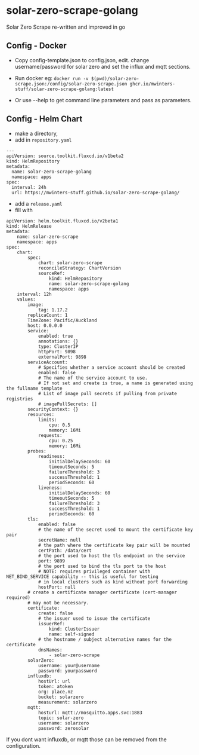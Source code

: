 # solar-zero-scrape-golang

Solar Zero Scrape re-written and improved in go

## Config - Docker

* Copy config-template.json to config.json, edit. change username/password for solar zero and set the influx and mqtt sections.
* Run docker
  eg: `docker run -v $(pwd)/solar-zero-scrape.json:/config/solar-zero-scrape.json ghcr.io/mwinters-stuff/solar-zero-scrape-golang:latest`

* Or use --help to get command line parameters and pass as parameters.

## Config - Helm Chart

* make a directory,
* add in `repository.yaml`
```
---
apiVersion: source.toolkit.fluxcd.io/v1beta2
kind: HelmRepository
metadata:
  name: solar-zero-scrape-golang
  namespace: apps
spec:
  interval: 24h
  url: https://mwinters-stuff.github.io/solar-zero-scrape-golang/

```

* add a `release.yaml`
* fill with
```
apiVersion: helm.toolkit.fluxcd.io/v2beta1
kind: HelmRelease
metadata:
    name: solar-zero-scrape
    namespace: apps
spec:
    chart:
        spec:
            chart: solar-zero-scrape
            reconcileStrategy: ChartVersion
            sourceRef:
                kind: HelmRepository
                name: solar-zero-scrape-golang
                namespace: apps
    interval: 12h
    values:
        image:
            tag: 1.17.2
        replicaCount: 1
        TimeZone: Pacific/Auckland
        host: 0.0.0.0
        service:
            enabled: true
            annotations: {}
            type: ClusterIP
            httpPort: 9898
            externalPort: 9898
        serviceAccount:
            # Specifies whether a service account should be created
            enabled: false
            # The name of the service account to use.
            # If not set and create is true, a name is generated using the fullname template
            # List of image pull secrets if pulling from private registries
            # imagePullSecrets: []
        securityContext: {}
        resources:
            limits:
                cpu: 0.5
                memory: 16Mi
            requests:
                cpu: 0.25
                memory: 16Mi
        probes:
            readiness:
                initialDelaySeconds: 60
                timeoutSeconds: 5
                failureThreshold: 3
                successThreshold: 1
                periodSeconds: 60
            liveness:
                initialDelaySeconds: 60
                timeoutSeconds: 5
                failureThreshold: 3
                successThreshold: 1
                periodSeconds: 60
        tls:
            enabled: false
            # the name of the secret used to mount the certificate key pair
            secretName: null
            # the path where the certificate key pair will be mounted
            certPath: /data/cert
            # the port used to host the tls endpoint on the service
            port: 9899
            # the port used to bind the tls port to the host
            # NOTE: requires privileged container with NET_BIND_SERVICE capability -- this is useful for testing
            # in local clusters such as kind without port forwarding
            hostPort: null
        # create a certificate manager certificate (cert-manager required)
        # may not be necessary.
        certificate:
            create: false
            # the issuer used to issue the certificate
            issuerRef:
                kind: ClusterIssuer
                name: self-signed
            # the hostname / subject alternative names for the certificate
            dnsNames:
                - solar-zero-scrape
        solarZero:
            username: your@username
            password: yourpassword
        influxdb:
            hostUrl: url
            token: atoken
            org: place.nz
            bucket: solarzero
            measurement: solarzero
        mqtt:
            hosturl: mqtt://mosquitto.apps.svc:1883
            topic: solar-zero
            username: solarzero
            password: zerosolar

```

If you dont want influxdb, or mqtt those can be removed from the configuration.
